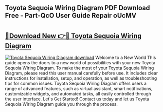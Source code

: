 ## Toyota Sequoia Wiring Diagram PDF Download Free - Part-QcO User Guide Repair oUcMV

# <h2><a href="http://dfk2lg.blite.top/?on=Toyota+Sequoia+Wiring+Diagram">🔗Download New 👉🔴 Toyota Sequoia Wiring Diagram</a></h2>

[![Toyota Sequoia Wiring Diagram download](https://i.imgur.com/lujVjoI.png)](http://dfk2lg.blite.top/?on=Toyota+Sequoia+Wiring+Diagram)
Welcome to a New World This guide opens the doors to a new world of possibilities with your new Toyota Sequoia Wiring Diagram. To make the most of your Toyota Sequoia Wiring Diagram, please read this user manual carefully before use. It includes clear instructions for installation, setup, and operation, as well as troubleshooting tips for common issues. Toyota Sequoia Wiring Diagram offers users a range of advanced features, such as virtual assistant, smart notifications, customizable widgets, and automated tasks, all easily controlled through the user interface. Let's Get Started! Contact us today and let us Toyota Sequoia Wiring Diagram guide you through the process.
